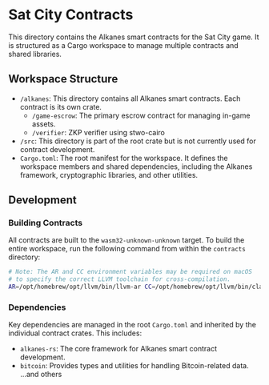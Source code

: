 # Sat City Contracts

This directory contains the Alkanes smart contracts for the Sat City game. It is structured as a Cargo workspace to manage multiple contracts and shared libraries.

## Workspace Structure

-   `/alkanes`: This directory contains all Alkanes smart contracts. Each contract is its own crate.
    -   `/game-escrow`: The primary escrow contract for managing in-game assets.
    -   `/verifier`: ZKP verifier using stwo-cairo
-   `/src`: This directory is part of the root crate but is not currently used for contract development.
-   `Cargo.toml`: The root manifest for the workspace. It defines the workspace members and shared dependencies, including the Alkanes framework, cryptographic libraries, and other utilities.

## Development

### Building Contracts

All contracts are built to the `wasm32-unknown-unknown` target. To build the entire workspace, run the following command from within the `contracts` directory:

```bash
# Note: The AR and CC environment variables may be required on macOS
# to specify the correct LLVM toolchain for cross-compilation.
AR=/opt/homebrew/opt/llvm/bin/llvm-ar CC=/opt/homebrew/opt/llvm/bin/clang cargo build -p verifier -p game-escrow --target wasm32-unknown-unknown
```

### Dependencies

Key dependencies are managed in the root `Cargo.toml` and inherited by the individual contract crates. This includes:
-   `alkanes-rs`: The core framework for Alkanes smart contract development.
-   `bitcoin`: Provides types and utilities for handling Bitcoin-related data.
...and others